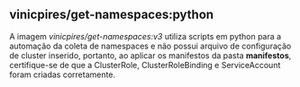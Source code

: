 ## vinicpires/get-namespaces:python

A imagem *vinicpires/get-namespaces:v3* utiliza scripts em python para a automação da coleta de namespaces e não possui arquivo de configuração de cluster inserido, portanto, ao aplicar os manifestos da pasta **manifestos**, certifique-se de que a ClusterRole, ClusterRoleBinding e ServiceAccount foram criadas corretamente.
